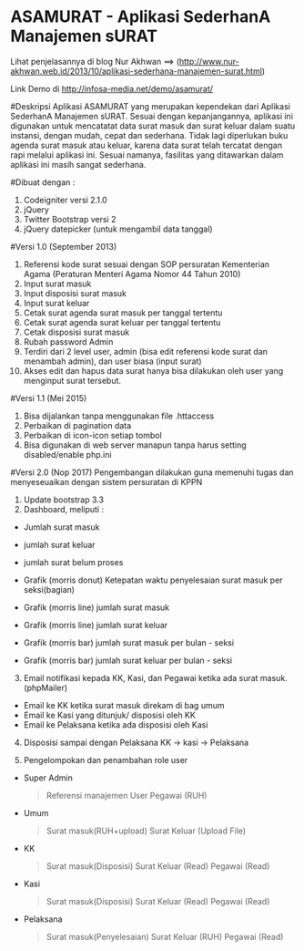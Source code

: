 # ASAMURAT - Aplikasi SederhanA Manajemen sURAT


Lihat penjelasannya di blog Nur Akhwan ==> (http://www.nur-akhwan.web.id/2013/10/aplikasi-sederhana-manajemen-surat.html)

Link Demo di http://infosa-media.net/demo/asamurat/


#Deskripsi
Aplikasi ASAMURAT yang merupakan kependekan dari Aplikasi SederhanA Manajemen sURAT. Sesuai dengan kepanjangannya, aplikasi ini digunakan untuk mencatatat data surat masuk dan surat keluar dalam suatu instansi, dengan mudah, cepat dan sederhana. Tidak lagi diperlukan buku agenda surat masuk atau keluar, karena data surat telah tercatat dengan rapi melalui aplikasi ini. Sesuai namanya, fasilitas yang ditawarkan dalam aplikasi ini masih sangat sederhana. 

#Dibuat dengan :
1. Codeigniter versi 2.1.0
2. jQuery
3. Twitter Bootstrap versi 2
4. jQuery datepicker (untuk mengambil data tanggal)

#Versi 1.0 (September 2013)
1. Referensi kode surat sesuai dengan SOP persuratan Kementerian Agama (Peraturan Menteri Agama Nomor 44 Tahun 2010)
2. Input surat masuk
3. Input disposisi surat masuk
4. Input surat keluar
5. Cetak surat agenda surat masuk per tanggal tertentu
6. Cetak surat agenda surat keluar per tanggal tertentu
7. Cetak disposisi surat masuk
8. Rubah password Admin
9. Terdiri dari 2 level user, admin (bisa edit referensi kode surat dan menambah admin), dan user biasa (input surat)
10. Akses edit dan hapus data surat hanya bisa dilakukan oleh user yang menginput surat tersebut.

#Versi 1.1 (Mei 2015)
1. Bisa dijalankan tanpa menggunakan file .httaccess
2. Perbaikan di pagination data
3. Perbaikan di icon-icon setiap tombol
4. Bisa digunakan di web server manapun tanpa harus setting disabled/enable php.ini

#Versi 2.0 (Nop 2017)
Pengembangan dilakukan guna memenuhi tugas dan menyeseuaikan dengan sistem persuratan di KPPN
1. Update bootstrap 3.3
2. Dashboard, meliputi :
- Jumlah surat masuk
- jumlah surat keluar
- jumlah surat belum proses

- Grafik (morris donut) Ketepatan waktu penyelesaian surat masuk per seksi(bagian)

- Grafik (morris line) jumlah surat masuk
- Grafik (morris line) jumlah surat keluar

- Grafik (morris bar) jumlah surat masuk per bulan - seksi
- Grafik (morris bar) jumlah surat keluar per bulan - seksi

3. Email notifikasi kepada KK, Kasi, dan Pegawai ketika ada surat masuk.(phpMailer)
- Email ke KK ketika surat masuk direkam di bag umum
- Email ke Kasi yang ditunjuk/ disposisi oleh KK
- Email ke Pelaksana ketika ada disposisi oleh Kasi


4. Disposisi sampai dengan Pelaksana
KK -> kasi -> Pelaksana

5. Pengelompokan dan penambahan role user
- Super Admin
	>Referensi
	>manajemen User
	>Pegawai (RUH)
- Umum
	> Surat masuk(RUH+upload)
	> Surat Keluar (Upload File)
- KK
	> Surat masuk(Disposisi)
	> Surat Keluar (Read)
	> Pegawai (Read)
- Kasi
	> Surat masuk(Disposisi)
	> Surat Keluar (Read)
	> Pegawai (Read)
- Pelaksana 
	> Surat masuk(Penyelesaian)
	> Surat Keluar (RUH)
	> Pegawai (Read)


